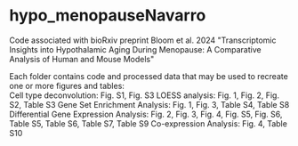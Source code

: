 # hypo_menopauseNavarro
Code associated with bioRxiv preprint Bloom et al. 2024 "Transcriptomic Insights into Hypothalamic Aging During Menopause: A Comparative Analysis of Human and Mouse Models"

Each folder contains code and processed data that may be used to recreate one or more figures and tables:  
  Cell type deconvolution: Fig. S1, Fig. S3
  LOESS analysis: Fig. 1, Fig. 2, Fig. S2, Table S3
  Gene Set Enrichment Analysis: Fig. 1, Fig. 3, Table S4, Table S8
  Differential Gene Expression Analysis: Fig. 2, Fig. 3, Fig. 4, Fig. S5, Fig. S6, Table S5, Table S6, Table S7, Table S9
  Co-expression Analysis: Fig. 4, Table S10
